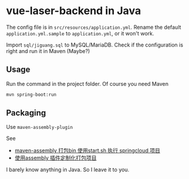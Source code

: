 # vue-laser-backend in Java
The config file is in `src/resources/application.yml`. Rename the default `application.yml.sample` to `application.yml`, or it won't work. 

Import `sql/jiguang.sql` to MySQL/MariaDB. Check if the configuration is right and run it in Maven (Maybe?)

## Usage
Run the command in the project folder. Of course you need Maven
```bash
mvn spring-boot:run
```
## Packaging
Use `maven-assembly-plugin`

 See 
 - [maven-assembly 打包bin 使用start.sh 执行 springcloud 项目](https://blog.csdn.net/yt438936731/article/details/106401279)
 - [使用assembly 插件定制化打包项目](https://www.jianshu.com/p/64c880359864)

I barely know anything in Java. So I leave it to you. 